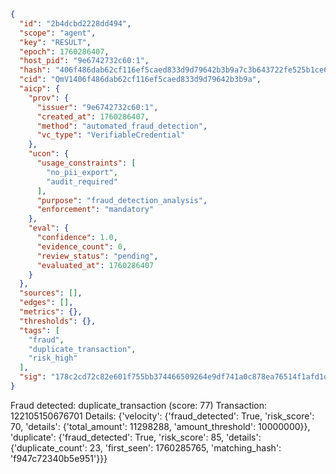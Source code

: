 ```json
{
  "id": "2b4dcbd2228dd494",
  "scope": "agent",
  "key": "RESULT",
  "epoch": 1760286407,
  "host_pid": "9e6742732c60:1",
  "hash": "406f486dab62cf116ef5caed833d9d79642b3b9a7c3b643722fe525b1ce6d530",
  "cid": "QmV1406f486dab62cf116ef5caed833d9d79642b3b9a",
  "aicp": {
    "prov": {
      "issuer": "9e6742732c60:1",
      "created_at": 1760286407,
      "method": "automated_fraud_detection",
      "vc_type": "VerifiableCredential"
    },
    "ucon": {
      "usage_constraints": [
        "no_pii_export",
        "audit_required"
      ],
      "purpose": "fraud_detection_analysis",
      "enforcement": "mandatory"
    },
    "eval": {
      "confidence": 1.0,
      "evidence_count": 0,
      "review_status": "pending",
      "evaluated_at": 1760286407
    }
  },
  "sources": [],
  "edges": [],
  "metrics": {},
  "thresholds": {},
  "tags": [
    "fraud",
    "duplicate_transaction",
    "risk_high"
  ],
  "sig": "178c2cd72c82e601f755bb374466509264e9df741a0c878ea76514f1afd1d837"
}
```

Fraud detected: duplicate_transaction (score: 77)
Transaction: 122105150676701
Details: {'velocity': {'fraud_detected': True, 'risk_score': 70, 'details': {'total_amount': 11298288, 'amount_threshold': 10000000}}, 'duplicate': {'fraud_detected': True, 'risk_score': 85, 'details': {'duplicate_count': 23, 'first_seen': 1760285765, 'matching_hash': 'f947c72340b5e951'}}}
